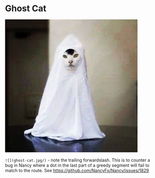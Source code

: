 Ghost Cat
=========


![](ghost-cat.jpg/)

`![](ghost-cat.jpg/)` - note the trailing forwardslash. This is to counter a bug in Nancy where a dot in the last part of a greedy segment will fail to match to the route. See https://github.com/NancyFx/Nancy/issues/1829